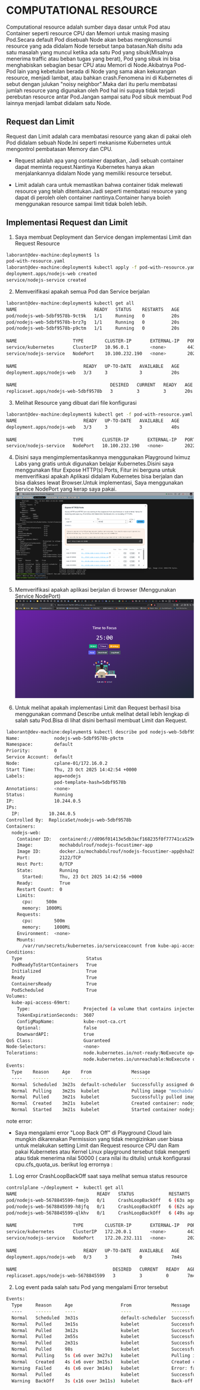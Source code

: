 # COMPUTATIONAL RESOURCE
Computational resource adalah sumber daya dasar untuk Pod atau Container seperti resource CPU dan Memori untuk masing masing Pod.Secara default Pod disebuah Node akan bebas mengkonsumsi resource yang ada didalam Node tersebut tanpa batasan.Nah disitu ada satu masalah yang muncul ketika ada satu Pod yang sibuk(Misalnya menerima traffic atau beban tugas yang berat), Pod yang sibuk ini bisa menghabiskan sebagian besar CPU atau Memori di Node.Akibatnya Pod-Pod lain yang kebetulan berada di Node yang sama akan kekurangan resource, menjadi lambat, atau bahkan crash.Fenomena ini di Kubernetes di sebut dengan julukan "noisy neighbor".Maka dari itu perlu membatasi jumlah resource yang digunakan oleh Pod hal ini supaya tidak terjadi perebutan resource antar Pod.Jangan sampai satu Pod sibuk membuat Pod lainnya menjadi lambat didalam satu Node.

## Request dan Limit
Request dan Limit adalah cara membatasi resource yang akan di pakai oleh Pod didalam sebuah Node.Ini seperti mekanisme Kubernetes untuk mengontrol pembatasan Memory dan CPU.

- Request adalah apa yang container dapatkan, Jadi sebuah container dapat meminta request.Nantinya Kubernetes hanya akan menjalankannya didalam Node yang memiliki resource tersebut.

- Limit adalah cara untuk memastikan bahwa container tidak melewati resource yang telah ditentukan.Jadi seperti membatasi resource yang dapat di peroleh oleh container nantinya.Container hanya boleh menggunakan resource sampai limit tidak boleh lebih.

## Implementasi Request dan Limit 

1. Saya membuat Deployment dan Service dengan implementasi Limit dan Request Resource
```bash
laborant@dev-machine:deployment$ ls
pod-with-resource.yaml
laborant@dev-machine:deployment$ kubectl apply -f pod-with-resource.yaml 
deployment.apps/nodejs-web created
service/nodejs-service created
```

2. Memverifikasi apakah semua Pod dan Service berjalan
```bash
laborant@dev-machine:deployment$ kubectl get all
NAME                             READY   STATUS    RESTARTS   AGE
pod/nodejs-web-5dbf9578b-9ct9k   1/1     Running   0          20s
pod/nodejs-web-5dbf9578b-brz7g   1/1     Running   0          20s
pod/nodejs-web-5dbf9578b-p9ctm   1/1     Running   0          20s

NAME                     TYPE        CLUSTER-IP       EXTERNAL-IP   PORT(S)          AGE
service/kubernetes       ClusterIP   10.96.0.1        <none>        443/TCP          4m16s
service/nodejs-service   NodePort    10.100.232.190   <none>        2022:30002/TCP   20s

NAME                         READY   UP-TO-DATE   AVAILABLE   AGE
deployment.apps/nodejs-web   3/3     3            3           20s

NAME                                   DESIRED   CURRENT   READY   AGE
replicaset.apps/nodejs-web-5dbf9578b   3         3         3       20s
```

3. Melihat Resource yang dibuat dari file konfigurasi
```bash
laborant@dev-machine:deployment$ kubectl get -f pod-with-resource.yaml 
NAME                         READY   UP-TO-DATE   AVAILABLE   AGE
deployment.apps/nodejs-web   3/3     3            3           40s

NAME                     TYPE       CLUSTER-IP       EXTERNAL-IP   PORT(S)          AGE
service/nodejs-service   NodePort   10.100.232.190   <none>        2022:30002/TCP   40s
```

4. Disini saya mengimplementasikannya menggunakan Playground Iximuz Labs yang gratis untuk digunakan belajar Kubernetes.Disini saya menggunakan fitur Expose HTTP(s) Ports, Fitur ini berguna untuk memverifikasi apakah Aplikasi didalam Kubernetes bisa berjalan dan bisa diakses lewat Browser.Untuk implementasi, Saya menggunakan Service NodePort yang kerap saya pakai.
![iximuz-lab-documentation](./image/iximuz-labs-ss.png)

5. Memverifikasi apakah aplikasi berjalan di browser (Menggunakan Service NodePort)
![pod-with-resource](./image/ss-pod-resource.png)

6. Untuk melihat apakah implementasi Limit dan Request berhasil bisa menggunakan command Describe untuk melihat detail lebih lengkap di salah satu Pod.Bisa di lihat disini berhasil membuat Limit dan Request.
```bash
laborant@dev-machine:deployment$ kubectl describe pod nodejs-web-5dbf9578b-p9ctm 
Name:             nodejs-web-5dbf9578b-p9ctm
Namespace:        default
Priority:         0
Service Account:  default
Node:             cplane-01/172.16.0.2
Start Time:       Thu, 23 Oct 2025 14:42:54 +0000
Labels:           app=nodejs
                  pod-template-hash=5dbf9578b
Annotations:      <none>
Status:           Running
IP:               10.244.0.5
IPs:
  IP:           10.244.0.5
Controlled By:  ReplicaSet/nodejs-web-5dbf9578b
Containers:
  nodejs-web:
    Container ID:   containerd://d096f01413e5db3acf168235f0f77741ca529e4d5ded9d3675ebb35d1a8586b0
    Image:          mochabdulrouf/nodejs-focustimer-app
    Image ID:       docker.io/mochabdulrouf/nodejs-focustimer-app@sha256:a019023c10dadd5371b1cf18a99778db9ad784b987a2bf46628bda6dc67dda86
    Port:           2122/TCP
    Host Port:      0/TCP
    State:          Running
      Started:      Thu, 23 Oct 2025 14:42:56 +0000
    Ready:          True
    Restart Count:  0
    Limits:
      cpu:     500m
      memory:  1000Mi
    Requests:
      cpu:        500m
      memory:     1000Mi
    Environment:  <none>
    Mounts:
      /var/run/secrets/kubernetes.io/serviceaccount from kube-api-access-69mrt (ro)
Conditions:
  Type                        Status
  PodReadyToStartContainers   True 
  Initialized                 True 
  Ready                       True 
  ContainersReady             True 
  PodScheduled                True 
Volumes:
  kube-api-access-69mrt:
    Type:                    Projected (a volume that contains injected data from multiple sources)
    TokenExpirationSeconds:  3607
    ConfigMapName:           kube-root-ca.crt
    Optional:                false
    DownwardAPI:             true
QoS Class:                   Guaranteed
Node-Selectors:              <none>
Tolerations:                 node.kubernetes.io/not-ready:NoExecute op=Exists for 300s
                             node.kubernetes.io/unreachable:NoExecute op=Exists for 300s
Events:
  Type    Reason     Age    From               Message
  ----    ------     ----   ----               -------
  Normal  Scheduled  3m23s  default-scheduler  Successfully assigned default/nodejs-web-5dbf9578b-p9ctm to cplane-01
  Normal  Pulling    3m23s  kubelet            Pulling image "mochabdulrouf/nodejs-focustimer-app"
  Normal  Pulled     3m21s  kubelet            Successfully pulled image "mochabdulrouf/nodejs-focustimer-app" in 1.767s (1.767s including waiting). Image size: 50651796 bytes.
  Normal  Created    3m21s  kubelet            Created container: nodejs-web
  Normal  Started    3m21s  kubelet            Started container nodejs-web
```

note error:
- Saya mengalami error "Loop Back Off" di Playground Cloud lain mungkin dikarenakan Permission yang tidak mengizinkan user biasa untuk melakukan setting Limit dan Request resource CPU dan Ram pakai Kubernetes atau Kernel Linux playground tersebut tidak mengerti atau tidak menerima nilai 50000 ( cara nilai itu ditulis) untuk konfigurasi cpu.cfs_quota_us. berikut log errornya :

1. Log error CrashLoopBackOff saat saya melihat semua status resource
```bash
controlplane ~/deployment ➜  kubectl get all
NAME                              READY   STATUS             RESTARTS      AGE
pod/nodejs-web-5678845599-fmmjb   0/1     CrashLoopBackOff   6 (63s ago)   7m2s
pod/nodejs-web-5678845599-h8jfq   0/1     CrashLoopBackOff   6 (62s ago)   7m2s
pod/nodejs-web-5678845599-qlkhv   0/1     CrashLoopBackOff   6 (49s ago)   7m2s

NAME                     TYPE        CLUSTER-IP       EXTERNAL-IP   PORT(S)          AGE
service/kubernetes       ClusterIP   172.20.0.1       <none>        443/TCP          64m
service/nodejs-service   NodePort    172.20.232.111   <none>        2022:30002/TCP   7m3s

NAME                         READY   UP-TO-DATE   AVAILABLE   AGE
deployment.apps/nodejs-web   0/3     3            0           7m4s

NAME                                    DESIRED   CURRENT   READY   AGE
replicaset.apps/nodejs-web-5678845599   3         3         0       7m4s
```

2. Log event pada salah satu Pod yang mengalami Error tersebut
```bash
Events:
  Type     Reason     Age                  From               Message
  ----     ------     ----                 ----               -------
  Normal   Scheduled  3m31s                default-scheduler  Successfully assigned default/nodejs-web-5678845599-qlkhv to node01
  Normal   Pulled     3m15s                kubelet            Successfully pulled image "mochabdulrouf/nodejs-focustimer-app" in 207ms (12.295s including waiting). Image size: 50651796 bytes.
  Normal   Pulled     3m12s                kubelet            Successfully pulled image "mochabdulrouf/nodejs-focustimer-app" in 295ms (295ms including waiting). Image size: 50651796 bytes.
  Normal   Pulled     2m55s                kubelet            Successfully pulled image "mochabdulrouf/nodejs-focustimer-app" in 142ms (142ms including waiting). Image size: 50651796 bytes.
  Normal   Pulled     2m31s                kubelet            Successfully pulled image "mochabdulrouf/nodejs-focustimer-app" in 132ms (132ms including waiting). Image size: 50651796 bytes.
  Normal   Pulled     98s                  kubelet            Successfully pulled image "mochabdulrouf/nodejs-focustimer-app" in 144ms (144ms including waiting). Image size: 50651796 bytes.
  Normal   Pulling    5s (x6 over 3m27s)   kubelet            Pulling image "mochabdulrouf/nodejs-focustimer-app"
  Normal   Created    4s (x6 over 3m15s)   kubelet            Created container: nodejs-web
  Warning  Failed     4s (x6 over 3m14s)   kubelet            Error: failed to create containerd task: failed to create shim task: OCI runtime create failed: runc create failed: unable to start container process: error during container init: error setting cgroup config for procHooks process: failed to write "50000": write /sys/fs/cgroup/cpu,cpuacct/kubepods/podd2ca4005-dd77-4317-b105-70160682c2ba/nodejs-web/cpu.cfs_quota_us: invalid argument: unknown
  Normal   Pulled     4s                   kubelet            Successfully pulled image "mochabdulrouf/nodejs-focustimer-app" in 164ms (164ms including waiting). Image size: 50651796 bytes.
  Warning  BackOff    3s (x16 over 3m11s)  kubelet            Back-off restarting failed container nodejs-web in pod nodejs-web-5678845599-qlkhv_default(d2ca4005-dd77-4317-b105-70160682c2ba)
  ```